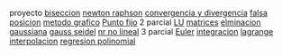 proyecto
[biseccion](https://github.com/a01633908/m-todosn/tree/master/proyecto/1%20parcial/bisecci-n)
[newton raphson](https://github.com/a01633908/m-todosn/tree/master/proyecto/1%20parcial/Newton%20Raphson)
[convergencia y divergencia](https://github.com/a01633908/m-todosn/tree/master/proyecto/1%20parcial/convergencia%20y%20divergencia)
[falsa posicion](https://github.com/a01633908/m-todosn/tree/master/proyecto/1%20parcial/falsa%20posicion)
[metodo grafico](https://github.com/a01633908/m-todosn/tree/master/proyecto/1%20parcial/metodo%20grafico)
[Punto fijo](https://github.com/a01633908/m-todosn/tree/master/proyecto/1%20parcial/punto%20fijo)
2 parcial
[LU](https://github.com/a01633908/m-todosn/tree/master/proyecto/2%20parcial/Factorizaci-n%20LU)
[matrices](https://github.com/a01633908/m-todosn/tree/master/proyecto/2%20parcial/Funciones%20con%20matrices)
[elminacion gaussiana](https://github.com/a01633908/m-todosn/tree/master/proyecto/2%20parcial/eliminacion%20gaussiana)
[gauss seidel](https://github.com/a01633908/m-todosn/tree/master/proyecto/2%20parcial/gauss%20seidel)
[nr no lineal](https://github.com/a01633908/m-todosn/tree/master/proyecto/2%20parcial/nr%20no%20lineal)
3 parcial
[Euler](https://github.com/a01633908/m-todosn/tree/master/proyecto/3%20parcial/Euler)
[integracion](https://github.com/a01633908/m-todosn/tree/master/proyecto/3%20parcial/integraci-n%20num-rica)
[lagrange](https://github.com/a01633908/m-todosn/tree/master/proyecto/3%20parcial/lagrange)
[interpolacion](https://github.com/a01633908/m-todosn/tree/master/proyecto/3%20parcial/interpolacion)
[regresion polinomial](https://github.com/a01633908/m-todosn/tree/master/proyecto/3%20parcial/interpolacion)
